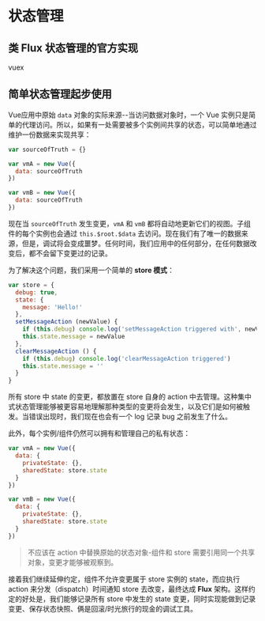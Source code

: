 # 状态管理

## 类 Flux 状态管理的官方实现

vuex

## 简单状态管理起步使用

Vue应用中原始 `data` 对象的实际来源--当访问数据对象时，一个 Vue 实例只是简单的代理访问。所以，如果有一处需要被多个实例间共享的状态，可以简单地通过维护一份数据来实现共享：

```js
var sourceOfTruth = {}

var vmA = new Vue({
  data: sourceOfTruth
})

var vmB = new Vue({
  data: sourceOfTruth
})
```

现在当 `sourceOfTruth` 发生变更，`vmA` 和 `vmB` 都将自动地更新它们的视图。子组件的每个实例也会通过 `this.$root.$data` 去访问。现在我们有了唯一的数据来源，但是，调试将会变成噩梦。任何时间，我们应用中的任何部分，在任何数据改变后，都不会留下变更过的记录。

为了解决这个问题，我们采用一个简单的 **store 模式**：

```js
var store = {
  debug: true,
  state: {
    message: 'Hello!'
  },
  setMessageAction (newValue) {
    if (this.debug) console.log('setMessageAction triggered with', newValue)
    this.state.message = newValue
  },
  clearMessageAction () {
    if (this.debug) console.log('clearMessageAction triggered')
    this.state.message = ''
  }
}
```

所有 store 中 state 的变更，都放置在 store 自身的 action 中去管理。这种集中式状态管理能够被更容易地理解那种类型的变更将会发生，以及它们是如何被触发。当错误出现时，我们现在也会有一个 log 记录 bug 之前发生了什么。

此外，每个实例/组件仍然可以拥有和管理自己的私有状态：

```js
var vmA = new Vue({
  data: {
    privateState: {},
    sharedState: store.state
  }
})

var vmB = new Vue({
  data: {
    privateState: {},
    sharedState: store.state
  }
})
```

> 不应该在 action 中替换原始的状态对象-组件和 store 需要引用同一个共享对象，变更才能够被观察到。

接着我们继续延伸约定，组件不允许变更属于 store 实例的 state，而应执行 action 来分发（dispatch）时间通知 store 去改变，最终达成 **Flux** 架构。这样约定的好处是，我们能够记录所有 store 中发生的 state 变更，同时实现能做到记录变更、保存状态快照、俩是回滚/时光旅行的现金的调试工具。